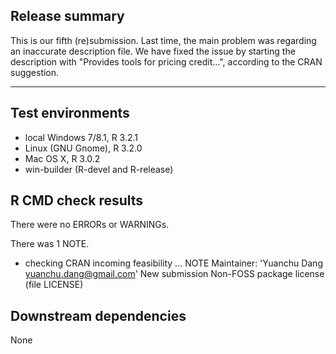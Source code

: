 ## Release summary

This is our fifth (re)submission. Last time, the main problem was regarding an inaccurate description file. We have fixed the issue by starting the description with "Provides tools for pricing credit...", according to the CRAN suggestion.

---

## Test environments

* local Windows 7/8.1, R 3.2.1
* Linux (GNU Gnome), R 3.2.0
* Mac OS X, R 3.0.2
* win-builder (R-devel and R-release)

## R CMD check results

There were no ERRORs or WARNINGs.

There was 1 NOTE.

* checking CRAN incoming feasibility ... NOTE
Maintainer: 'Yuanchu Dang <yuanchu.dang@gmail.com>'
New submission
Non-FOSS package license (file LICENSE)

## Downstream dependencies

None